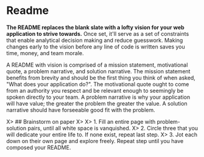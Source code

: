 # Readme

**The README replaces the blank slate with a lofty vision for your web application to strive towards.** Once set, it'll serve as a set of constraints that enable analytical decision making and reduce guesswork. Making changes early to the vision before any line of code is written saves you time, money, and team morale.

A README with vision is comprised of a mission statement, motivational quote, a problem narrative, and solution narrative. The mission statement benefits from brevity and should be the first thing you think of when asked, "What does your application do?". The motivational quote ought to come from an authority you respect and be relevant enough to seemingly be spoken directly to your team. A problem narrative is why your application will have value; the greater the problem the greater the value. A solution narrative should have forseeable good fit with the problem.

X> ## Brainstorm on paper
X>
X> 1. Fill an entire page with problem-solution pairs, until all white space is vanquished.
X> 2. Circle three that you will dedicate your entire life to. If none exist, repeat last step.
X> 3. Jot each down on their own page and explore freely. Repeat step until you have composed your README.
